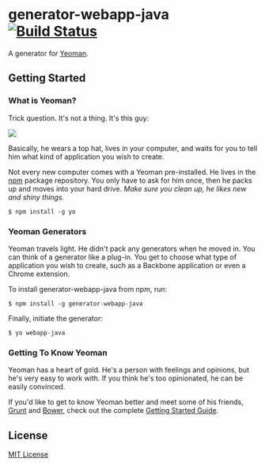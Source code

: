 # generator-webapp-java [![Build Status](https://secure.travis-ci.org/shengt/generator-webapp-java.png?branch=master)](https://travis-ci.org/shengt/generator-webapp-java)

A generator for [Yeoman](http://yeoman.io).


## Getting Started

### What is Yeoman?

Trick question. It's not a thing. It's this guy:

![](http://i.imgur.com/JHaAlBJ.png)

Basically, he wears a top hat, lives in your computer, and waits for you to tell him what kind of application you wish to create.

Not every new computer comes with a Yeoman pre-installed. He lives in the [npm](https://npmjs.org) package repository. You only have to ask for him once, then he packs up and moves into your hard drive. *Make sure you clean up, he likes new and shiny things.*

```
$ npm install -g yo
```

### Yeoman Generators

Yeoman travels light. He didn't pack any generators when he moved in. You can think of a generator like a plug-in. You get to choose what type of application you wish to create, such as a Backbone application or even a Chrome extension.

To install generator-webapp-java from npm, run:

```
$ npm install -g generator-webapp-java
```

Finally, initiate the generator:

```
$ yo webapp-java
```

### Getting To Know Yeoman

Yeoman has a heart of gold. He's a person with feelings and opinions, but he's very easy to work with. If you think he's too opinionated, he can be easily convinced.

If you'd like to get to know Yeoman better and meet some of his friends, [Grunt](http://gruntjs.com) and [Bower](http://bower.io), check out the complete [Getting Started Guide](https://github.com/yeoman/yeoman/wiki/Getting-Started).


## License

[MIT License](http://en.wikipedia.org/wiki/MIT_License)
